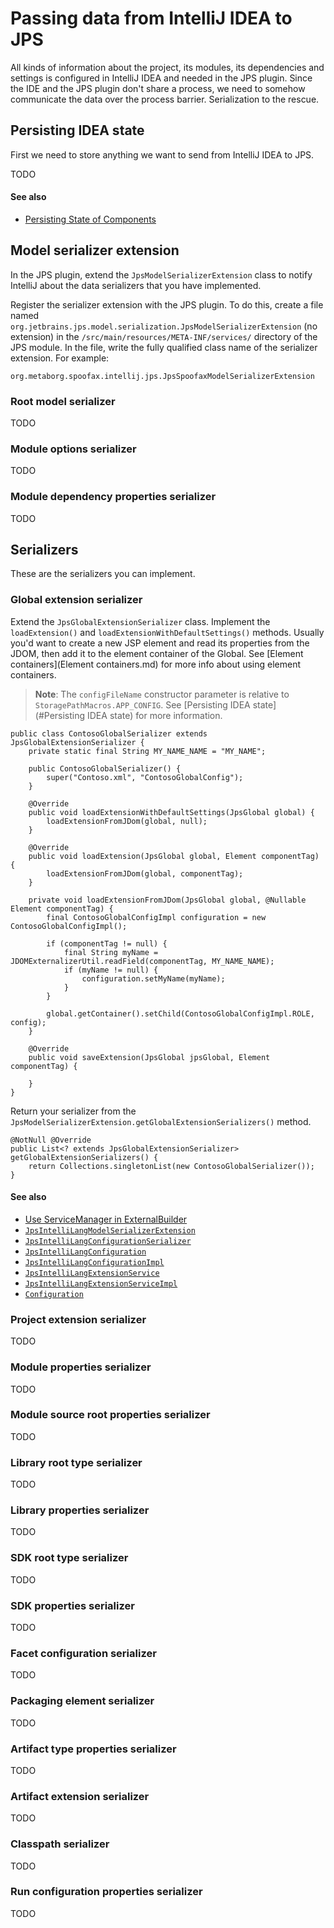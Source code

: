 # Passing data from IntelliJ IDEA to JPS
All kinds of information about the project, its modules, its dependencies and settings is configured in IntelliJ IDEA and needed in the JPS plugin. Since the IDE and the JPS plugin don't share a process, we need to somehow communicate the data over the process barrier. Serialization to the rescue.

## Persisting IDEA state
First we need to store anything we want to send from IntelliJ IDEA to JPS.

TODO

#### See also

* [Persisting State of Components](http://www.jetbrains.org/intellij/sdk/docs/basics/persisting_state_of_components.html)


## Model serializer extension
In the JPS plugin, extend the `JpsModelSerializerExtension` class to notify IntelliJ about the data serializers that you have implemented.

Register the serializer extension with the JPS plugin. To do this, create a file named `org.jetbrains.jps.model.serialization.JpsModelSerializerExtension` (no extension) in the `/src/main/resources/META-INF/services/` directory of the JPS module. In the file, write the fully qualified class name of the serializer extension. For example:

```
org.metaborg.spoofax.intellij.jps.JpsSpoofaxModelSerializerExtension
```

### Root model serializer
TODO

### Module options serializer
TODO

### Module dependency properties serializer
TODO

## Serializers
These are the serializers you can implement.

### Global extension serializer
Extend the `JpsGlobalExtensionSerializer` class. Implement the `loadExtension()` and `loadExtensionWithDefaultSettings()` methods. Usually you'd want to create a new JSP element and read its properties from the JDOM, then add it to the element container of the Global. See [Element containers](Element containers.md) for more info about using element containers.

> **Note**: The `configFileName` constructor parameter is relative to `StoragePathMacros.APP_CONFIG`. See [Persisting IDEA state](#Persisting IDEA state) for more information.

```
public class ContosoGlobalSerializer extends JpsGlobalExtensionSerializer {
    private static final String MY_NAME_NAME = "MY_NAME";

    public ContosoGlobalSerializer() {
        super("Contoso.xml", "ContosoGlobalConfig");
    }

    @Override
    public void loadExtensionWithDefaultSettings(JpsGlobal global) {
        loadExtensionFromJDom(global, null);
    }

    @Override
    public void loadExtension(JpsGlobal global, Element componentTag) {
        loadExtensionFromJDom(global, componentTag);
    }

    private void loadExtensionFromJDom(JpsGlobal global, @Nullable Element componentTag) {
        final ContosoGlobalConfigImpl configuration = new ContosoGlobalConfigImpl();

        if (componentTag != null) {
            final String myName = JDOMExternalizerUtil.readField(componentTag, MY_NAME_NAME);
            if (myName != null) {
                configuration.setMyName(myName);
            }
        }

        global.getContainer().setChild(ContosoGlobalConfigImpl.ROLE, config);
    }

    @Override
    public void saveExtension(JpsGlobal jpsGlobal, Element componentTag) {

    }
}
```

Return your serializer from the `JpsModelSerializerExtension.getGlobalExtensionSerializers()` method.

```
@NotNull @Override
public List<? extends JpsGlobalExtensionSerializer> getGlobalExtensionSerializers() {
	return Collections.singletonList(new ContosoGlobalSerializer());
}
```

#### See also

* [Use ServiceManager in ExternalBuilder](https://devnet.jetbrains.com/message/5502117#5502117)
* [`JpsIntelliLangModelSerializerExtension`](https://github.com/JetBrains/intellij-community/blob/master/plugins/IntelliLang/intellilang-jps-plugin/src/org/jetbrains/jps/intellilang/model/impl/JpsIntelliLangModelSerializerExtension.java)
* [`JpsIntelliLangConfigurationSerializer`](https://github.com/JetBrains/intellij-community/blob/master/plugins/IntelliLang/intellilang-jps-plugin/src/org/jetbrains/jps/intellilang/model/impl/JpsIntelliLangConfigurationSerializer.java)
* [`JpsIntelliLangConfiguration`](https://github.com/JetBrains/intellij-community/blob/master/plugins/IntelliLang/intellilang-jps-plugin/src/org/jetbrains/jps/intellilang/model/JpsIntelliLangConfiguration.java)
* [`JpsIntelliLangConfigurationImpl`](https://github.com/JetBrains/intellij-community/blob/master/plugins/IntelliLang/intellilang-jps-plugin/src/org/jetbrains/jps/intellilang/model/impl/JpsIntelliLangConfigurationImpl.java)
* [`JpsIntelliLangExtensionService`](https://github.com/JetBrains/intellij-community/blob/master/plugins/IntelliLang/intellilang-jps-plugin/src/org/jetbrains/jps/intellilang/model/JpsIntelliLangExtensionService.java)
* [`JpsIntelliLangExtensionServiceImpl`](https://github.com/JetBrains/intellij-community/blob/master/plugins/IntelliLang/intellilang-jps-plugin/src/org/jetbrains/jps/intellilang/model/impl/JpsIntelliLangExtensionServiceImpl.java)
* [`Configuration`](https://github.com/JetBrains/intellij-community/blob/master/plugins/IntelliLang/src/org/intellij/plugins/intelliLang/Configuration.java)

### Project extension serializer
TODO

### Module properties serializer
TODO

### Module source root properties serializer
TODO

### Library root type serializer
TODO

### Library properties serializer
TODO

### SDK root type serializer
TODO

### SDK properties serializer
TODO

### Facet configuration serializer
TODO

### Packaging element serializer
TODO

### Artifact type properties serializer
TODO

### Artifact extension serializer
TODO

### Classpath serializer
TODO

### Run configuration properties serializer
TODO



